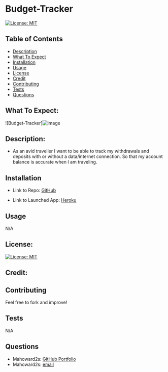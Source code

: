 # Budget-Tracker
[![License: MIT](https://img.shields.io/badge/License-MIT-yellow.svg)](https://opensource.org/licenses/MIT)

## Table of Contents
- [Description](#description)
- [What To Expect](#what-to-expect)
- [Installation](#installation)
- [Usage](#usage)
- [License](#license)
- [Credit](#credit)
- [Contributing](#contributing)
- [Tests](#tests)
- [Questions](#questions)

## What To Expect:
![Budget-Tracker]![image](https://user-images.githubusercontent.com/70785957/112526163-a2f84d00-8d6f-11eb-8645-a72794e729e8.png)

## Description:
- As an avid traveller I want to be able to track my withdrawals and deposits with or without a data/internet connection.  So that my account balance is accurate when I am traveling.

## Installation
- Link to Repo:
[GitHub](https://github.com/mahoward2s/Budget-Tracker)


- Link to Launched App:
[Heroku]()

## Usage 
N/A

## License: 
[![License: MIT](https://img.shields.io/badge/License-MIT-yellow.svg)](https://opensource.org/licenses/MIT)

## Credit:


## Contributing
Feel free to fork and improve!

## Tests
N/A

## Questions
- Mahoward2s: [GitHub Portfolio](https://github.com/mahoward2s)
- Mahoward2s: [email](mahoward2s@gmail.com)